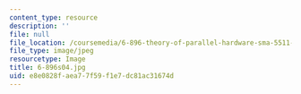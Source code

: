 ```yaml
---
content_type: resource
description: ''
file: null
file_location: /coursemedia/6-896-theory-of-parallel-hardware-sma-5511-spring-2004/e8e0828faea77f59f1e7dc81ac31674d_6-896s04.jpg
file_type: image/jpeg
resourcetype: Image
title: 6-896s04.jpg
uid: e8e0828f-aea7-7f59-f1e7-dc81ac31674d
---
```

